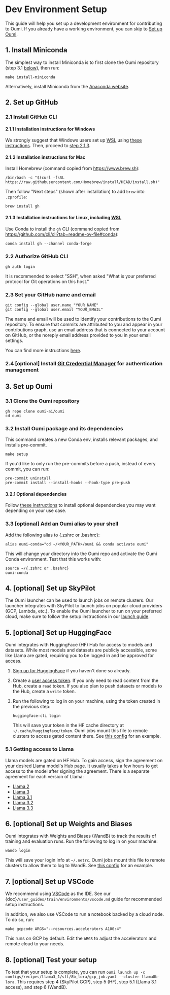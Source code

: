# Dev Environment Setup

This guide will help you set up a development environment for contributing to Oumi. If you already have a working environment, you can skip to [Set up Oumi](#set-up-oumi).

## 1. Install Miniconda

The simplest way to install Miniconda is to first clone the Oumi repository (step 3.1 [below](#clone-the-oumi-repository)), then run:

```shell
make install-miniconda
```

Alternatively, install Miniconda from the [Anaconda website](https://docs.anaconda.com/free/miniconda/miniconda-install/).

## 2. Set up GitHub

### 2.1 Install GitHub CLI

#### 2.1.1 Installation instructions for Windows

We strongly suggest that Windows users set up [WSL](https://learn.microsoft.com/en-us/windows/wsl/) using [these instructions](https://learn.microsoft.com/en-us/windows/wsl/install). Then, proceed to [step 2.1.3](#installation-instructions-for-linux-including-wsl).

#### 2.1.2 Installation instructions for Mac

Install Homebrew (command copied from <https://www.brew.sh>):

```shell
/bin/bash -c "$(curl -fsSL https://raw.githubusercontent.com/Homebrew/install/HEAD/install.sh)"
```

Then follow "Next steps" (shown after installation) to add `brew` into `.zprofile`:

```shell
brew install gh
```

#### 2.1.3 Installation instructions for Linux, including [WSL](https://learn.microsoft.com/en-us/windows/wsl/)

Use Conda to install the `gh` CLI (command copied from <https://github.com/cli/cli?tab=readme-ov-file#conda>):

```shell
conda install gh --channel conda-forge
```

### 2.2 Authorize GitHub CLI

```shell
gh auth login
```

It is recommended to select "SSH", when asked "What is your preferred protocol for Git operations on this host."

### 2.3 Set your GitHub name and email

```shell
git config --global user.name "YOUR_NAME"
git config --global user.email "YOUR_EMAIL"
```

The name and email will be used to identify your contributions to the Oumi repository. To ensure that commits are attributed to you and appear in your contributions graph, use an email address that is connected to your account on GitHub, or the noreply email address provided to you in your email settings.

You can find more instructions [here](https://docs.github.com/en/account-and-profile/setting-up-and-managing-your-personal-account-on-github/managing-email-preferences/setting-your-commit-email-address).

### 2.4 [optional] Install [Git Credential Manager](https://docs.github.com/en/get-started/getting-started-with-git/about-remote-repositories#cloning-with-https-urls) for authentication management

## 3. Set up Oumi

### 3.1 Clone the Oumi repository

```shell
gh repo clone oumi-ai/oumi
cd oumi
```

### 3.2 Install Oumi package and its dependencies

This command creates a new Conda env, installs relevant packages, and installs pre-commit.

```shell
make setup
```

If you'd like to only run the pre-commits before a push, instead of every commit, you can run:

```shell
pre-commit uninstall
pre-commit install --install-hooks --hook-type pre-push
```

#### 3.2.1 Optional dependencies

Follow [these instructions](../get_started/installation.md#optional-dependencies) to install optional dependencies you may want depending on your use case.

### 3.3 [optional] Add an Oumi alias to your shell

Add the following alias to {.zshrc or .bashrc}:

```shell
alias oumi-conda="cd ~/<YOUR_PATH>/oumi && conda activate oumi"
```

This will change your directory into the Oumi repo and activate the Oumi Conda
environment. Test that this works with:

```shell
source ~/{.zshrc or .bashrc}
oumi-conda
```

## 4. [optional] Set up SkyPilot

The Oumi launcher can be used to launch jobs on remote clusters. Our launcher integrates with SkyPilot to launch jobs on popular cloud providers (GCP, Lambda, etc.). To enable the Oumi launcher to run on your preferred cloud, make sure to follow the setup instructions in our [launch guide](../user_guides/launch/launch.md).

## 5. [optional] Set up HuggingFace

Oumi integrates with HuggingFace (HF) Hub for access to models and datasets. While most models and datasets are publicly accessible, some like Llama are gated, requiring you to be logged in and be approved for access.

1. [Sign up for HuggingFace](https://huggingface.co/join) if you haven't done so already.
2. Create a [user access token](https://huggingface.co/docs/hub/en/security-tokens). If you only need to read content from the Hub, create a `read` token. If you also plan to push datasets or models to the Hub, create a `write` token.
3. Run the following to log in on your machine, using the token created in the previous step:

   ```shell
   huggingface-cli login
   ```

   This will save your token in the HF cache directory at `~/.cache/huggingface/token`. Oumi jobs mount this file to remote clusters to access gated content there. See [this config](https://github.com/oumi-ai/oumi/blob/535f28b3c93a6423abc247e921a00d2b27de14df/configs/recipes/llama3_1/sft/8b_full/gcp_job.yaml#L19) for an example.

### 5.1 Getting access to Llama

Llama models are gated on HF Hub. To gain access, sign the agreement on your desired Llama model's Hub page. It usually takes a few hours to get access to the model after signing the agreement. There is a separate agreement for each version of Llama:

- [Llama 2](https://huggingface.co/meta-llama/Llama-2-70b-hf)
- [Llama 3](https://huggingface.co/meta-llama/Meta-Llama-3-70B-Instruct)
- [Llama 3.1](https://huggingface.co/meta-llama/Llama-3.1-70B-Instruct)
- [Llama 3.2](https://huggingface.co/meta-llama/Llama-3.2-90B-Vision-Instruct)
- [Llama 3.3](https://huggingface.co/meta-llama/Llama-3.3-70B-Instruct)

## 6. [optional] Set up Weights and Biases

Oumi integrates with Weights and Biases (WandB) to track the results of training and evaluation runs. Run the following to log in on your machine:

```shell
wandb login
```

This will save your login info at `~/.netrc`. Oumi jobs mount this file to remote clusters to allow them to log to WandB. See [this config](https://github.com/oumi-ai/oumi/blob/535f28b3c93a6423abc247e921a00d2b27de14df/configs/recipes/llama3_1/sft/8b_full/gcp_job.yaml#L16) for an example.

## 7. [optional] Set up VSCode

We recommend using [VSCode](https://code.visualstudio.com/) as the IDE. See our {doc}`/user_guides/train/environments/vscode.md` guide for recommended setup instructions.

In addition, we also use VSCode to run a notebook backed by a cloud node. To do so, run:

```shell
make gcpcode ARGS="--resources.accelerators A100:4"
```

This runs on GCP by default. Edit the `ARGS` to adjust the accelerators and remote cloud to your needs.

## 8. [optional] Test your setup

To test that your setup is complete, you can run `oumi launch up -c configs/recipes/llama3_1/sft/8b_lora/gcp_job.yaml --cluster llama8b-lora`. This requires step 4 (SkyPilot GCP), step 5 (HF), step 5.1 (Llama 3.1 access), and step 6 (WandB).
